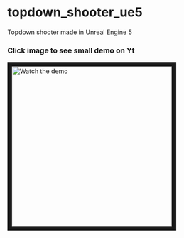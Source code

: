# topdown_shooter_ue5
 Topdown shooter made in Unreal Engine 5

### Click image to see small demo on Yt

<a href="http://www.youtube.com/watch?feature=player_embedded&v=0GKh-HcDeTw" target="_blank">
 <img src="http://img.youtube.com/vi/0GKh-HcDeTw/mqdefault.jpg" alt="Watch the demo" width="360" border="10" class = "center" />
</a>
